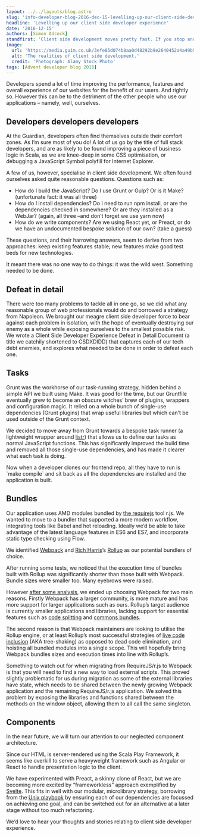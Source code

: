 ```yaml
---
layout: ../../layouts/blog.astro
slug: 'info-developer-blog-2016-dec-15-levelling-up-our-client-side-developer-experience'
headline: 'Levelling up our client side developer experience'
date: '2016-12-15'
authors: [Simon Adcock]
standfirst: 'Client side development moves pretty fast. If you stop and look around once in a while, you’re probably missing a bunch of dependencies.'
image:
  url: 'https://media.guim.co.uk/3efe85d074b8aa0d48292b9e2640452a4a49b510/0_192_5760_3456/5760.jpg'
  alt: 'The realities of client side development.'
  credit: 'Photograph: Alamy Stock Photo'
tags: [Advent developer blog 2016]
---
```


Developers spend a lot of time improving the performance, features and overall experience of our websites for the benefit of our users. And rightly so. However this can be to the detriment of the other people who use our applications – namely, well, ourselves.

Developers developers developers
--------------------------------

At the Guardian, developers often find themselves outside their comfort zones. As I’m sure most of you do! A lot of us go by the title of full stack developers, and are as likely to be found improving a piece of business logic in Scala, as we are knee-deep in some CSS optimisation, or debugging a JavaScript Symbol polyfill for Internet Explorer.

A few of us, however, specialise in client side development. We often found ourselves asked quite reasonable questions. Questions such as:

*   How do I build the JavaScript? Do I use Grunt or Gulp? Or is it Make? (unfortunate fact: it was all three)
*   How do I install dependencies? Do I need to run npm install, or are the dependencies checked in somewhere? Or are they installed as a WebJar? (again, all three –and don’t forget we use yarn now)
*   How do we write components? Are we using React yet, or Preact, or do we have an undocumented bespoke solution of our own? (take a guess)

These questions, and their harrowing answers, seem to derive from two approaches: keep existing features stable; new features make good test beds for new technologies.

It meant there was no one way to do things: it was the wild west. Something needed to be done.

Defeat in detail
----------------

There were too many problems to tackle all in one go, so we did what any reasonable group of web professionals would do and borrowed a strategy from Napoleon. We brought our meagre client side developer force to bear against each problem in isolation, with the hope of eventually destroying our enemy as a whole while exposing ourselves to the smallest possible risk. We wrote a Client Side Developer Experience Defeat in Detail Document (a title we catchily shortened to CSDXDIDD) that captures each of our tech debt enemies, and explores what needed to be done in order to defeat each one.

Tasks
-----

Grunt was the workhorse of our task-running strategy, hidden behind a simple API we built using Make. It was good for the time, but our Gruntfile eventually grew to become an obscure witches’ brew of plugins, wrappers and configuration magic. It relied on a whole bunch of single-use dependencies (Grunt plugins) that wrap useful libraries but which can’t be used outside of the Grunt context.

We decided to move away from Grunt towards a bespoke task runner (a lightweight wrapper around [listr](https://github.com/SamVerschueren/listr)) that allows us to define our tasks as normal JavaScript functions. This has significantly improved the build time and removed all those single-use dependencies, and has made it clearer what each task is doing.

Now when a developer clones our frontend repo, all they have to run is \`make compile\` and sit back as all the dependencies are installed and the application is built.

Bundles
-------

Our application uses AMD modules bundled by [the requirejs](http://requirejs.org/docs/optimization.html) tool r.js. We wanted to move to a bundler that supported a more modern workflow, integrating tools like Babel and hot reloading. Ideally we’d be able to take advantage of the latest language features in ES6 and ES7, and incorporate static type checking using Flow.

We identified [Webpack](https://webpack.github.io/) and [Rich Harris](https://www.theguardian.com/profile/rich-harris)’s [Rollup](http://rollupjs.org/) as our potential bundlers of choice.

After running some tests, we noticed that the execution time of bundles built with Rollup was significantly shorter than those built with Webpack. Bundle sizes were smaller too. Many eyebrows were raised.

However [after some analysis](https://docs.google.com/spreadsheets/d/1Zk_cAt7V_oOjHXYH-hjd1G0Nc5eQ8lkFuvv7EXS3k3s/), we ended up choosing Webpack for two main reasons. Firstly Webpack has a larger community, is more mature and has more support for larger applications such as ours. Rollup’s target audience is currently smaller applications and libraries, lacking support for essential features such as [code splitting](https://github.com/rollup/rollup/issues/372) and [commons bundles](https://github.com/rollup/rollup/issues/1115).

The second reason is that Webpack maintainers are looking to utilise the Rollup engine, or at least Rollup’s most successful strategies of [live code inclusion](https://medium.com/@Rich_Harris/tree-shaking-versus-dead-code-elimination-d3765df85c80#.2jl29axqc) (AKA tree-shaking) as opposed to dead code elimination, and hoisting all bundled modules into a single scope. This will hopefully bring Webpack bundles sizes and execution times into line with Rollup’s.

Something to watch out for when migrating from RequireJS/r.js to Webpack is that you will need to find a new way to load external scripts. This proved slightly problematic for us during migration as some of the external libraries have state, which needs to be shared between the newly growing Webpack application and the remaining RequireJS/r.js application. We solved this problem by exposing the libraries and functions shared between the methods on the window object, allowing them to all call the same singleton.

Components
----------

In the near future, we will turn our attention to our neglected component architecture.

Since our HTML is server-rendered using the Scala Play Framework, it seems like overkill to serve a heavyweight framework such as Angular or React to handle presentation logic to the client.

We have experimented with Preact, a skinny clone of React, but we are becoming more excited by “frameworkless” approach exemplified by [Svelte](https://svelte.technology/). This fits in well with our modular, microlibrary strategy, borrowing from the [Unix playbook](https://en.wikipedia.org/wiki/Unix_philosophy) by ensuring each of our dependencies are focussed on achieving one goal, and can be switched out for an alternative at a later stage without too much refactoring.

We’d love to hear your thoughts and stories relating to client side developer experience.
